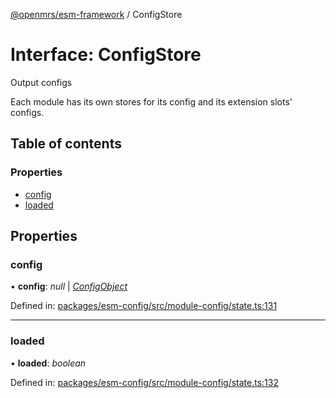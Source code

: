 [@openmrs/esm-framework](../API.md) / ConfigStore

# Interface: ConfigStore

Output configs

Each module has its own stores for its config and its extension slots' configs.

## Table of contents

### Properties

- [config](configstore.md#config)
- [loaded](configstore.md#loaded)

## Properties

### config

• **config**: *null* \| [*ConfigObject*](configobject.md)

Defined in: [packages/esm-config/src/module-config/state.ts:131](https://github.com/nk183/openmrs-esm-core/blob/master/packages/esm-config/src/module-config/state.ts#L131)

___

### loaded

• **loaded**: *boolean*

Defined in: [packages/esm-config/src/module-config/state.ts:132](https://github.com/nk183/openmrs-esm-core/blob/master/packages/esm-config/src/module-config/state.ts#L132)
